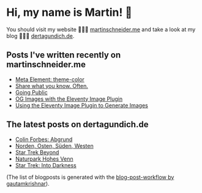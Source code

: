# Hi, my name is Martin! 👋 
You should visit my website 👨🏼‍💻  [martinschneider.me](https://martinschneider.me) and take a look at my blog 🤷🏼‍♂️ [dertagundich.de](https://www.dertagundich.de).

## Posts I've written recently on martinschneider.me
<!-- MSME-POST-LIST:START -->
- [Meta Element: theme-color](https://martinschneider.me/articles/meta-tag-theme-color/)
- [Share what you know. Often.](https://martinschneider.me/articles/share-what-you-know-often/)
- [Going Public](https://martinschneider.me/articles/going-public/)
- [OG Images with the Eleventy Image Plugin](https://martinschneider.me/articles/og-images-with-the-eleventy-image-plugin/)
- [Using the Eleventy Image Plugin to Generate Images](https://martinschneider.me/articles/switching-to-eleventy-img-to-generate-images/)
<!-- MSME-POST-LIST:END -->

## The latest posts on dertagundich.de
<!-- DTUI-POST-LIST:START -->
- [Colin Forbes: Abgrund](https://www.dertagundich.de/2021/08/26/colin-forbes-abgrund/)
- [Norden, Osten, Süden, Westen](https://www.dertagundich.de/2021/08/25/norden-osten-sueden-westen/)
- [Star Trek Beyond](https://www.dertagundich.de/2021/08/23/star-trek-beyond/)
- [Naturpark Hohes Venn](https://www.dertagundich.de/2021/08/19/naturpark-hohes-venn-eifel/)
- [Star Trek: Into Darkness](https://www.dertagundich.de/2021/08/18/star-trek-into-darkness/)
<!-- DTUI-POST-LIST:END -->

(The list of blogposts is generated with the [blog-post-workflow by gautamkrishnar](https://github.com/gautamkrishnar/blog-post-workflow)).
